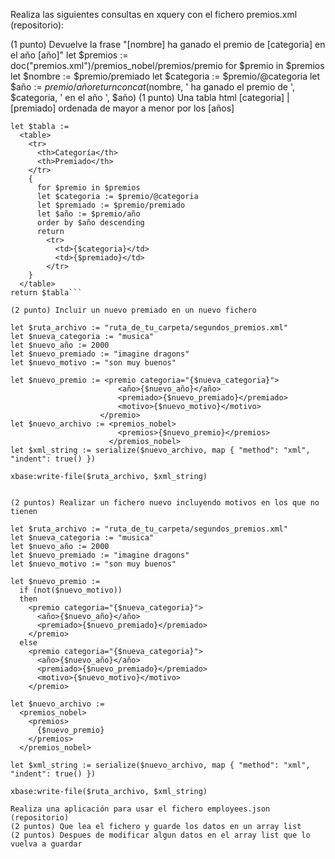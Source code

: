 Realiza las siguientes consultas en xquery con el fichero premios.xml (repositorio):

(1 punto) Devuelve la frase "[nombre] ha ganado el premio de [categoria] en el año [año]"
let $premios := doc("premios.xml")/premios_nobel/premios/premio
for $premio in $premios
let $nombre := $premio/premiado
let $categoria := $premio/@categoria
let $año := $premio/año
return concat($nombre, ' ha ganado el premio de ', $categoria, ' en el año ', $año)
(1 punto) Una tabla html [categoria] | [premiado] ordenada de mayor a menor por los [años]

```let $premios := doc("premios.xml")/premios_nobel/premios/premio
let $tabla :=
  <table>
    <tr>
      <th>Categoría</th>
      <th>Premiado</th>
    </tr>
    {
      for $premio in $premios
      let $categoria := $premio/@categoria
      let $premiado := $premio/premiado
      let $año := $premio/año
      order by $año descending
      return
        <tr>
          <td>{$categoria}</td>
          <td>{$premiado}</td>
        </tr>
    }
  </table>
return $tabla```

(2 punto) Incluir un nuevo premiado en un nuevo fichero

let $ruta_archivo := "ruta_de_tu_carpeta/segundos_premios.xml"
let $nueva_categoria := "musica"
let $nuevo_año := 2000
let $nuevo_premiado := "imagine dragons"
let $nuevo_motivo := "son muy buenos"

let $nuevo_premio := <premio categoria="{$nueva_categoria}">
                        <año>{$nuevo_año}</año>
                        <premiado>{$nuevo_premiado}</premiado>
                        <motivo>{$nuevo_motivo}</motivo>
                    </premio>
let $nuevo_archivo := <premios_nobel>
                        <premios>{$nuevo_premio}</premios>
                      </premios_nobel>
let $xml_string := serialize($nuevo_archivo, map { "method": "xml", "indent": true() })

xbase:write-file($ruta_archivo, $xml_string)


(2 puntos) Realizar un fichero nuevo incluyendo motivos en los que no tienen

let $ruta_archivo := "ruta_de_tu_carpeta/segundos_premios.xml"
let $nueva_categoria := "musica"
let $nuevo_año := 2000
let $nuevo_premiado := "imagine dragons"
let $nuevo_motivo := "son muy buenos"

let $nuevo_premio :=
  if (not($nuevo_motivo))
  then
    <premio categoria="{$nueva_categoria}">
      <año>{$nuevo_año}</año>
      <premiado>{$nuevo_premiado}</premiado>
    </premio>
  else
    <premio categoria="{$nueva_categoria}">
      <año>{$nuevo_año}</año>
      <premiado>{$nuevo_premiado}</premiado>
      <motivo>{$nuevo_motivo}</motivo>
    </premio>

let $nuevo_archivo :=
  <premios_nobel>
    <premios>
      {$nuevo_premio}
    </premios>
  </premios_nobel>

let $xml_string := serialize($nuevo_archivo, map { "method": "xml", "indent": true() })

xbase:write-file($ruta_archivo, $xml_string)

Realiza una aplicación para usar el fichero employees.json (repositorio)
(2 puntos) Que lea el fichero y guarde los datos en un array list
(2 puntos) Despues de modificar algun datos en el array list que lo vuelva a guardar